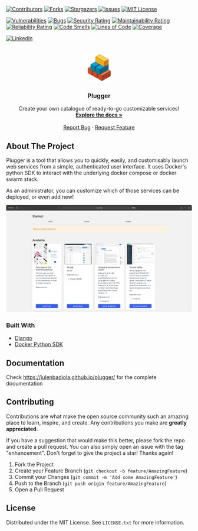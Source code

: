 [![Contributors][contributors-shield]][contributors-url]
[![Forks][forks-shield]][forks-url]
[![Stargazers][stars-shield]][stars-url]
[![Issues][issues-shield]][issues-url]
[![MIT License][license-shield]][license-url]

[![Vulnerabilities](https://sonarcloud.io/api/project_badges/measure?project=julenbadiola_plugger&metric=vulnerabilities)](https://sonarcloud.io/summary/new_code?id=julenbadiola_plugger)
[![Bugs](https://sonarcloud.io/api/project_badges/measure?project=julenbadiola_plugger&metric=bugs)](https://sonarcloud.io/summary/new_code?id=julenbadiola_plugger)
[![Security Rating](https://sonarcloud.io/api/project_badges/measure?project=julenbadiola_plugger&metric=security_rating)](https://sonarcloud.io/summary/new_code?id=julenbadiola_plugger)
[![Maintainability Rating](https://sonarcloud.io/api/project_badges/measure?project=julenbadiola_plugger&metric=sqale_rating)](https://sonarcloud.io/summary/new_code?id=julenbadiola_plugger)
[![Reliability Rating](https://sonarcloud.io/api/project_badges/measure?project=julenbadiola_plugger&metric=reliability_rating)](https://sonarcloud.io/summary/new_code?id=julenbadiola_plugger)
[![Code Smells](https://sonarcloud.io/api/project_badges/measure?project=julenbadiola_plugger&metric=code_smells)](https://sonarcloud.io/summary/new_code?id=julenbadiola_plugger)
[![Lines of Code](https://sonarcloud.io/api/project_badges/measure?project=julenbadiola_plugger&metric=ncloc)](https://sonarcloud.io/summary/new_code?id=julenbadiola_plugger)
[![Coverage](https://sonarcloud.io/api/project_badges/measure?project=julenbadiola_plugger&metric=coverage)](https://sonarcloud.io/summary/new_code?id=julenbadiola_plugger)


[![LinkedIn][linkedin-shield]][linkedin-url]

<br />
<div align="center">
  <a href="https://github.com/julenbadiola/plugger">
    <img src="app/apps/static/favicon/favicon.png" alt="Logo" width="80" height="80">
  </a>

  <h3 align="center">Plugger</h3>

  <p align="center">
    Create your own catalogue of ready-to-go customizable services!
    <br />
    <a href="https://julenbadiola.github.io/plugger/"><strong>Explore the docs »</strong></a>
    <br />
    <br />
    <a href="https://github.com/julenbadiola/plugger/issues">Report Bug</a>
    ·
    <a href="https://github.com/julenbadiola/plugger/issues">Request Feature</a>
  </p>
</div>

## About The Project

Plugger is a tool that allows you to quickly, easily, and customisably launch web services from a simple, authenticated user interface. It uses Docker's python SDK to interact with the underlying docker compose or docker swarm stack.

As an administrator, you can customize which of those services can be deployed, or even add new!

[![Plugger Screen Shot][plugger-screenshot]](https://example.com)

### Built With

* [Django](https://www.djangoproject.com/)
* [Docker Python SDK](https://pypi.org/project/docker/)

## Documentation

Check https://julenbadiola.github.io/plugger/ for the complete documentation

## Contributing

Contributions are what make the open source community such an amazing place to learn, inspire, and create. Any contributions you make are **greatly appreciated**.

If you have a suggestion that would make this better, please fork the repo and create a pull request. You can also simply open an issue with the tag "enhancement".
Don't forget to give the project a star! Thanks again!

1. Fork the Project
2. Create your Feature Branch (`git checkout -b feature/AmazingFeature`)
3. Commit your Changes (`git commit -m 'Add some AmazingFeature'`)
4. Push to the Branch (`git push origin feature/AmazingFeature`)
5. Open a Pull Request

## License

Distributed under the MIT License. See `LICENSE.txt` for more information.


<!-- MARKDOWN LINKS & IMAGES -->
<!-- https://www.markdownguide.org/basic-syntax/#reference-style-links -->
[contributors-shield]: https://img.shields.io/github/contributors/julenbadiola/plugger.svg?style=flat-square&logo=github
[contributors-url]: https://github.com/julenbadiola/plugger/graphs/contributors
[forks-shield]: https://img.shields.io/github/forks/julenbadiola/plugger.svg?style=flat-square&logo=github
[forks-url]: https://github.com/julenbadiola/plugger/network/members
[stars-shield]: https://img.shields.io/github/stars/julenbadiola/plugger.svg?style=flat-square&logo=github
[stars-url]: https://github.com/julenbadiola/plugger/stargazers
[issues-shield]: https://img.shields.io/github/issues/julenbadiola/plugger.svg?style=flat-square&logo=github
[issues-url]: https://github.com/julenbadiola/plugger/issues
[license-shield]: https://img.shields.io/github/license/julenbadiola/plugger.svg?style=flat-square&logo=github
[license-url]: https://github.com/julenbadiola/plugger/blob/master/LICENSE.txt
[linkedin-shield]: https://img.shields.io/badge/-My%20LinkedIn%20profile-black.svg?style=flat-square&logo=linkedin&colorB=555
[linkedin-url]: https://www.linkedin.com/in/julen-badiola-860191183/
[plugger-screenshot]: screenshot.png